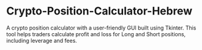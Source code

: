# Crypto-Position-Calculator-Hebrew
A crypto position calculator with a user-friendly GUI built using Tkinter. This tool helps traders calculate profit and loss for Long and Short positions, including leverage and fees.
